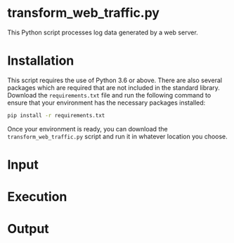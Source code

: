 # transform_web_traffic.py

This Python script processes log data generated by a web server. 

# Installation
This script requires the use of Python 3.6 or above. There are also several packages which are required that are not included in the standard library. Download the `requirements.txt` file and run the following command to ensure that your environment has the necessary packages installed:

```bash
pip install -r requirements.txt
```
Once your environment is ready, you can download the `transform_web_traffic.py` script and run it in whatever location you choose.

# Input

# Execution

# Output

